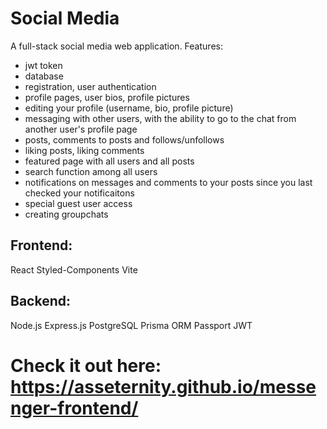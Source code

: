 # Social Media

A full-stack social media web application. Features:

- jwt token
- database
- registration, user authentication
- profile pages, user bios, profile pictures
- editing your profile (username, bio, profile picture)
- messaging with other users, with the ability to go to the chat from another user's profile page
- posts, comments to posts and follows/unfollows
- liking posts, liking comments
- featured page with all users and all posts
- search function among all users
- notifications on messages and comments to your posts since you last checked your notificaitons
- special guest user access
- creating groupchats

## Frontend:

React Styled-Components Vite

## Backend:

Node.js Express.js PostgreSQL Prisma ORM Passport JWT

# Check it out here: https://asseternity.github.io/messenger-frontend/
